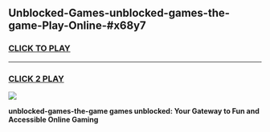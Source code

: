 
## Unblocked-Games-unblocked-games-the-game-Play-Online-#x68y7
<h3>
<a href="https://premium.freeplayer.one?title=unblocked-games-the-game&ref=27F">CLICK TO PLAY</a></h3>
<hr>

<h3>
<a href="https://premium.freeplayer.one?title=unblocked-games-the-game&ref=27F">CLICK 2 PLAY</a>
  
</h3>

<a href="https://premium.freeplayer.one?title=unblocked-games-the-game&ref=27F"><img src="https://clearcache.store/games.png"></a>


**unblocked-games-the-game games unblocked: Your Gateway to Fun and Accessible Online Gaming**
